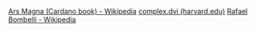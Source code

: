 [Ars Magna (Cardano book) - Wikipedia](https://en.wikipedia.org/wiki/Ars_Magna_%28Cardano_book%29)
[complex.dvi (harvard.edu)](https://people.math.harvard.edu/~knill/seminars/complex/complex.pdf)
[Rafael Bombelli - Wikipedia](https://en.wikipedia.org/wiki/Rafael_Bombelli)
